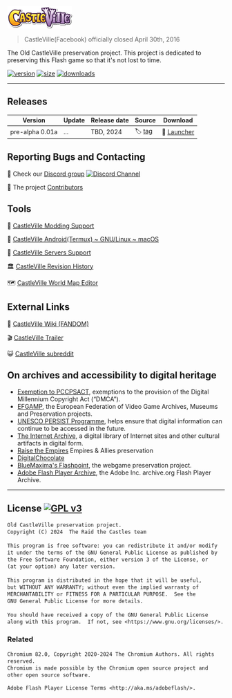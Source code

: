 ![CastleVille](templates/img/Logo.png "CastleVille logo")

>CastleVille(Facebook) officially closed April 30th, 2016

The Old CastleVille preservation project.
This project is dedicated to preserving this Flash game so that it's not lost to time.

[![version](https://img.shields.io/badge/version-0.01a--preview1-blue)](#)
[![size](https://img.shields.io/badge/size-730%20MB-brightgreen)](#)
[![downloads](https://img.shields.io/github/downloads/Natlies/raidthecastles/total?label=downloads%40all)](../../releases/latest)

---

## Releases

| Version | Update | Release date |  Source  | Download |
| ------- | ------ | ------------ | ------ | -------- |
| pre-alpha 0.01a   | ... | TBD, 2024      | :label: [tag](../../releases/tag/0.01a) | :ticket: [Launcher](../../releases/download/0.01a/RaidTheCastles-prealpa_0.01a.zip) |

## Reporting Bugs and Contacting
:speech_balloon: Check our [Discord group](https://discord.gg/ZrHG9ECQYD)  [![Discord Channel](https://img.shields.io/discord/536575691563466772?label=)](https://discord.gg/ZrHG9ECQYD)

:paw_prints: The project [Contributors](../../contributors)

## Tools
:compass: [CastleVille Modding Support](mods#readme)

:iphone: [CastleVille Android(Termux) ~ GNU/Linux ~ macOS](https://github.com/.....Port_Native#readme)

:minidisc: [CastleVille Servers Support](SERVERS.md)

:classical_building: [CastleVille Revision History](https://github.com/....#readme)

:world_map: [CastleVille World Map Editor](https://github.com/....#readme)

## External Links
:beginner: [CastleVille Wiki (FANDOM)](https://castlevillezynga.fandom.com/wiki/Castleville_Wiki)

:clapper: [CastleVille Trailer](https://www.youtube.com/watch?v=Exe6OdI6E_4)

:smiley_cat: [CastleVille subreddit](https://www.reddit.com/r/castleville/)

## On archives and accessibility to digital heritage
- [Exemption to PCCPSACT](https://www.federalregister.gov/documents/2018/10/26/2018-23241/exemption-to-prohibition-on-circumvention-of-copyright-protection-systems-for-access-control), exemptions to the provision of the Digital Millennium Copyright Act (“DMCA”). 
- [EFGAMP](https://efgamp.eu/), the European Federation of Video Game Archives, Museums and Preservation projects.
- [UNESCO PERSIST Programme](https://unescopersist.org/), helps ensure that digital information can continue to be accessed in the future.
- [The Internet Archive](https://archive.org/), a digital library of Internet sites and other cultural artifacts in digital form.
- [Raise the Empires](https://github.com/AcidCaos/raisetheempires) Empires & Allies preservation
- [DigitalChocolate](https://launcher.digitalchocolate.online/)
- [BlueMaxima's Flashpoint](https://bluemaxima.org/flashpoint/), the webgame preservation project.
- [Adobe Flash Player Archive](https://archive.org/download/flashplayerarchive/), the Adobe Inc. archive.org Flash Player Archive.

---

## License [![GPL v3](https://img.shields.io/badge/GPL%20v3-blue)](http://www.gnu.org/licenses/gpl-3.0)
```
Old CastleVille preservation project.
Copyright (C) 2024  The Raid the Castles team

This program is free software: you can redistribute it and/or modify
it under the terms of the GNU General Public License as published by
the Free Software Foundation, either version 3 of the License, or
(at your option) any later version.

This program is distributed in the hope that it will be useful,
but WITHOUT ANY WARRANTY; without even the implied warranty of
MERCHANTABILITY or FITNESS FOR A PARTICULAR PURPOSE.  See the
GNU General Public License for more details.

You should have received a copy of the GNU General Public License
along with this program.  If not, see <https://www.gnu.org/licenses/>.
```
### Related
```
Chromium 82.0, Copyright 2020-2024 The Chromium Authors. All rights reserved.
Chromium is made possible by the Chromium open source project and other open source software.
```

```
Adobe Flash Player License Terms <http://aka.ms/adobeflash/>.
```

